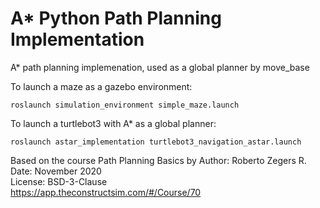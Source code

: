 # A* Python Path Planning Implementation

A* path planning implemenation, used as a global planner by move_base

To launch a maze as a gazebo environment:
```
roslaunch simulation_environment simple_maze.launch 
```

To launch a turtlebot3 with A* as a global planner:
```
roslaunch astar_implementation turtlebot3_navigation_astar.launch 
```

Based on the course Path Planning Basics by 
Author: Roberto Zegers R.  
Date: November 2020  
License: BSD-3-Clause  
https://app.theconstructsim.com/#/Course/70



